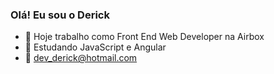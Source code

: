 ### Olá! Eu sou o Derick

- 🔭 Hoje trabalho como Front End Web Developer na Airbox
- 🌱 Estudando JavaScript e Angular
- 💬 dev_derick@hotmail.com
